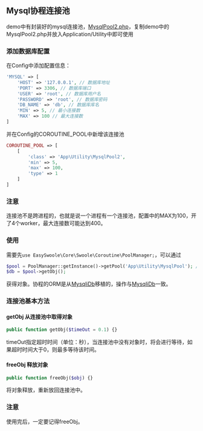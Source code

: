 ## Mysql协程连接池
demo中有封装好的mysql连接池，[MysqlPool2.php](https://github.com/easy-swoole/demo/blob/master/Application/Utility/MysqlPool2.php)，复制demo中的MysqlPool2.php并放入Application/Utility中即可使用

### 添加数据库配置
在Config中添加配置信息：
```php
'MYSQL' => [
    'HOST' => '127.0.0.1', // 数据库地址
    'PORT' => 3306, // 数据库端口
    'USER' => 'root', // 数据库用户名
    'PASSWORD' => 'root', // 数据库密码
    'DB_NAME' => 'db', // 数据库库名
    'MIN' => 5, // 最小连接数
    'MAX' => 100 // 最大连接数
]
```
并在Config的COROUTINE_POOL中新增该连接池
```php
COROUTINE_POOL => [
    [
        'class' => 'App\Utility\MysqlPool2',
        'min' => 5,
        'max' => 100,
        'type' => 1
    ]
]
```

### 注意
连接池不是跨进程的，也就是说一个进程有一个连接池，配置中的MAX为100，开了4个worker，最大连接数可能达到400。

### 使用
需要先```use EasySwoole\Core\Swoole\Coroutine\PoolManager;```，可以通过
```php
$pool = PoolManager::getInstance()->getPool('App\Utility\MysqlPool'); // 获取连接池对象
$db = $pool->getObj();
```
获得对象。协程的ORM是从[MysqliDb](/Manual/2.x/Cn/_book/Database/mysqli_db.html)移植的，操作与[MysqliDb](/Manual/2.x/Cn/_book/Database/mysqli_db.html)一致。

### 连接池基本方法

#### getObj 从连接池中取得对象
```php
public function getObj($timeOut = 0.1) {}
```
timeOut指定超时时间（单位：秒），当连接池中没有对象时，将会进行等待，如果超时时间大于0，则最多等待该时间。

#### freeObj 释放对象
```php
public function freeObj($obj) {}
```
将对象释放，重新放回连接池中。

### 注意
使用完后，一定要记得freeObj。
